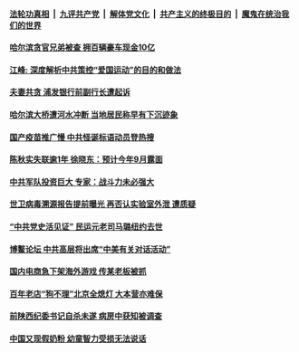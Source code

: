 

####  [法轮功真相](../../../../basic/blob/master/README.md?t=03310801) &nbsp;|&nbsp; [九评共产党](../../../../9ping.md/blob/master/README.md?t=03310801) &nbsp;|&nbsp; [解体党文化](../../../../jtdwh.md/blob/master/README.md?t=03310801)  &nbsp;|&nbsp; [共产主义的终极目的](../../../../gczydzjmd.md/blob/master/README.md?t=03310801) &nbsp;|&nbsp; [魔鬼在统治我们的世界](../../../../mgztzwmdsj.md/blob/master/README.md?t=03310801) 

#### [哈尔滨贪官兄弟被查 拥百辆豪车现金10亿](../pages/soh5/489812.md?t=03310801) 
#### [江峰: 深度解析中共策控“爱国运动”的目的和做法](../pages/soh5/489803.md?t=03310801) 
#### [夫妻共贪 浦发银行前副行长遭起诉](../pages/soh5/489713.md?t=03310801) 
#### [哈尔滨大桥遭河水冲断 当地居民称早有下沉迹象](../pages/soh5/489698.md?t=03310801) 
#### [国产疫苗推广慢 中共怪诞标语动员登热搜](../pages/soh5/489701.md?t=03310801) 
#### [陈秋实失联逾1年 徐晓东：预计今年9月露面](../pages/soh5/489587.md?t=03310801) 
#### [中共军队投资巨大 专家：战斗力未必强大](../pages/soh5/489668.md?t=03310801) 
#### [世卫病毒溯源报告提前曝光 再否认实验室外泄 遭质疑](../pages/soh5/489590.md?t=03310801) 
#### [“中共党史活见证” 民运元老司马璐纽约去世](../pages/soh5/489515.md?t=03310801) 
#### [博鳌论坛 中共高层将出席“中美有关对话活动”](../pages/soh5/489566.md?t=03310801) 
#### [国内电商急下架海外游戏 传某老板被抓](../pages/soh5/489548.md?t=03310801) 
#### [百年老店“狗不理”北京全熄灯 大本营亦难保](../pages/soh5/489479.md?t=03310801) 
#### [前陕西纪委书记自杀未遂 病房中获知被调查](../pages/soh5/489416.md?t=03310801) 
#### [中国又现假奶粉 幼童智力受损无法说话](../pages/soh5/489407.md?t=03310801) 
